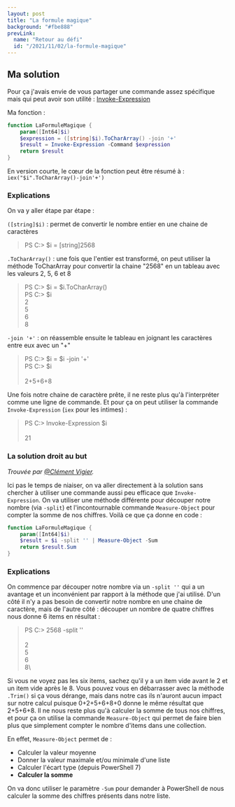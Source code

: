 ```yaml
---
layout: post
title: "La formule magique"
background: "#fbe888"
prevLink:
  name: "Retour au défi"
  id: "/2021/11/02/la-formule-magique"
---
```


## Ma solution

Pour ça j'avais envie de vous partager une commande assez spécifique mais qui peut avoir son utilité : [Invoke-Expression](https://docs.microsoft.com/en-us/powershell/module/microsoft.powershell.utility/invoke-expression)

Ma fonction :

```powershell
function LaFormuleMagique {
    param([Int64]$i)
    $expression = ([string]$i).ToCharArray() -join '+'
    $result = Invoke-Expression -Command $expression
    return $result
}
```

En version courte, le cœur de la fonction peut être résumé à : `iex("$i".ToCharArray()-join'+')`

### Explications

On va y aller étape par étape :

`([string]$i)` : permet de convertir le nombre entier en une chaine de caractères

> PS C:\> $i = [string]2568

`.ToCharArray()` : une fois que l'entier est transformé, on peut utiliser la méthode ToCharArray pour convertir la chaine "2568" en un tableau avec les valeurs 2, 5, 6 et 8

> PS C:\> $i = $i.ToCharArray()\
> PS C:\> $i\
> 2\
> 5\
> 6\
> 8

`-join '+'` : on réassemble ensuite le tableau en joignant les caractères entre eux avec un "+"

> PS C:\> $i = $i -join '+'\
> PS C:\> $i\
> \
> 2+5+6+8

Une fois notre chaine de caractère prête, il ne reste plus qu'à l'interpréter comme une ligne de commande. Et pour ça on peut utiliser la commande `Invoke-Expression` (`iex` pour les intimes) :

> PS C:\> Invoke-Expression $i\
> \
> 21

### La solution droit au but

*Trouvée par [@Clément Vigier](https://www.linkedin.com/in/cl%C3%A9ment-vigier-3648bb141/).*

Ici pas le temps de niaiser, on va aller directement à la solution sans chercher à utiliser une commande aussi peu efficace que `Invoke-Expression`. On va utiliser une méthode différente pour découper notre nombre (via `-split`) et l'incontournable commande `Measure-Object` pour compter la somme de nos chiffres. Voilà ce que ça donne en code :

```powershell
function LaFormuleMagique {
    param([Int64]$i)
    $result = $i -split '' | Measure-Object -Sum
    return $result.Sum
}
```

### Explications

On commence par découper notre nombre via un `-split ''` qui a un avantage et un inconvénient par rapport à la méthode que j'ai utilisé. D'un côté il n'y a pas besoin de convertir notre nombre en une chaine de caractère, mais de l'autre côté : découper un nombre de quatre chiffres nous donne 6 items en résultat :

> PS C:\> 2568 -split ''\
> \
> 2\
> 5\
> 6\
> 8\
>

Si vous ne voyez pas les six items, sachez qu'il y a un item vide avant le 2 et un item vide après le 8. Vous pouvez vous en débarrasser avec la méthode `.Trim()` si ça vous dérange, mais dans notre cas ils n'auront aucun impact sur notre calcul puisque 0+2+5+6+8+0 donne le même résultat que 2+5+6+8. Il ne nous reste plus qu'à calculer la somme de tous nos chiffres, et pour ça on utilise la commande `Measure-Object` qui permet de faire bien plus que simplement compter le nombre d'items dans une collection.

En effet, `Measure-Object` permet de :

- Calculer la valeur moyenne
- Donner la valeur maximale et/ou minimale d'une liste
- Calculer l'écart type (depuis PowerShell 7)
- **Calculer la somme**

On va donc utiliser le paramètre `-Sum` pour demander à PowerShell de nous calculer la somme des chiffres présents dans notre liste.
